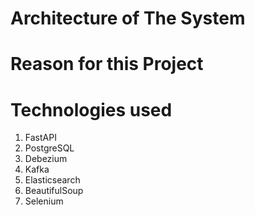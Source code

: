 # Architecture of The System

# Reason for this Project

# Technologies used
1. FastAPI
2. PostgreSQL
3. Debezium
4. Kafka
5. Elasticsearch
6. BeautifulSoup
7. Selenium